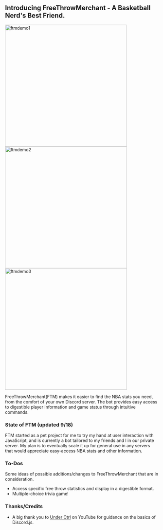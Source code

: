 ## Introducing FreeThrowMerchant - A Basketball Nerd's Best Friend.

<img height="400" alt="ftmdemo1" src="https://github.com/user-attachments/assets/758601bd-72a2-4bcc-b3d5-c5094cf7c667">
<img height="400" alt="ftmdemo2" src="https://github.com/user-attachments/assets/308c8bd1-9e0c-42bb-b9f3-cfaf6b92e5bc">
<img width="400" alt="ftmdemo3" src="https://github.com/user-attachments/assets/ad2b1894-983a-4ec1-a90e-309b51160a16">

FreeThrowMerchant(FTM) makes it easier to find the NBA stats you need, from the comfort of your own Discord server. The bot provides easy access to digestible player information and game status through intuitive commands.

### State of FTM (updated 9/18)

FTM started as a pet project for me to try my hand at user interaction with JavaScript, and is currently a bot tailored to my friends and I in our private server. My plan is to eventually scale it up for general use in any servers that would appreciate easy-access NBA stats and other information.

### To-Dos

Some ideas of possible additions/changes to FreeThrowMerchant that are in consideration.
- Access specific free throw statistics and display in a digestible format.
- Multiple-choice trivia game!


### Thanks/Credits

- A big thank you to [Under Ctrl](https://www.youtube.com/@UnderCtrl) on YouTube for guidance on the basics of Discord.js.
